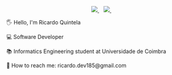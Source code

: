 <p align='center'>
  
  <a href="https://www.linkedin.com/in/ricardo-quintela/">
    <img src="https://img.shields.io/static/v1?logo=LinkedIn&label=LinkedIn&message=Ricardo Quintela&color=blue" />
  </a>&nbsp;&nbsp;
  <a href="https://ricardo-quintela-dev.itch.io/">
    <img src="https://img.shields.io/static/v1?logo=Itch.io&label=Itch.io&message=ricardo-quintela-dev&color=orange" />        
  </a>&nbsp;&nbsp;
</p>


<p align='left'>🖐 Hello, I'm Ricardo Quintela</p>

<p align='left'>
  💻 Software Developer
</p>

<p align='left'>
  📚 Informatics Engineering student at Universidade de Coimbra
</p>

<p align='left'>
  📧 How to reach me: ricardo.dev185@gmail.com
</p>
